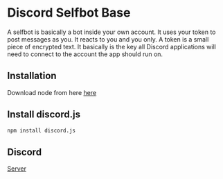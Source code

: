 # Discord Selfbot Base

A selfbot is basically a bot inside your own account. It uses your token to post messages as you. It reacts to you and you only. A token is a small piece of encrypted text. It basically is the key all Discord applications will need to connect to the account the app should run on.

## Installation

Download node from here [here](https://nodejs.org/en/)

## Install discord.js

```bash
npm install discord.js
```

## Discord
[Server](https://discord.gg/wolkig)
